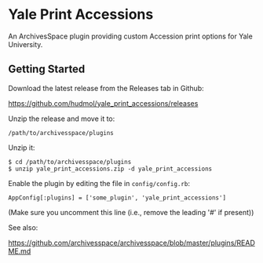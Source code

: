 # Yale Print Accessions

An ArchivesSpace plugin providing custom Accession print options for Yale University.

## Getting Started

Download the latest release from the Releases tab in Github:

  https://github.com/hudmol/yale_print_accessions/releases

Unzip the release and move it to:

    /path/to/archivesspace/plugins

Unzip it:

    $ cd /path/to/archivesspace/plugins
    $ unzip yale_print_accessions.zip -d yale_print_accessions

Enable the plugin by editing the file in `config/config.rb`:

    AppConfig[:plugins] = ['some_plugin', 'yale_print_accessions']

(Make sure you uncomment this line (i.e., remove the leading '#' if present))

See also:

  https://github.com/archivesspace/archivesspace/blob/master/plugins/README.md